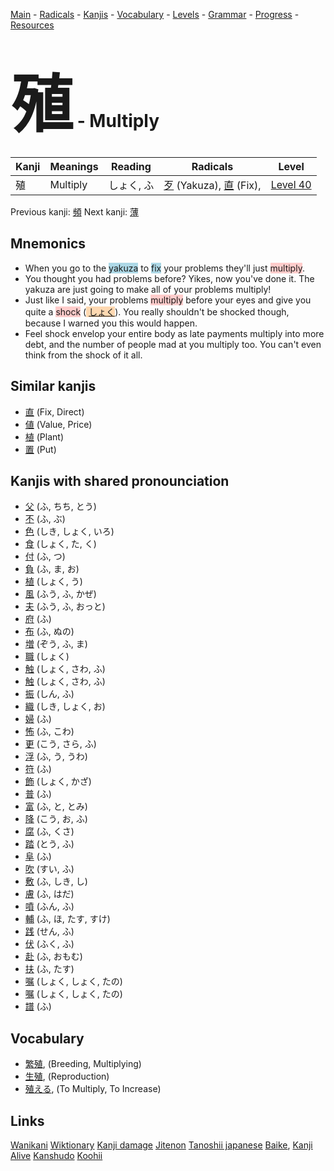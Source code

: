 <style> bigfont {font-size: 100px}</style>
[Main](../README.md) -
[Radicals](../radicals.md) -
[Kanjis](../kanjis.md) -
[Vocabulary](../vocabulary.md) -
[Levels](../levels.md) -
[Grammar](../grammar.md) - 
[Progress](../progress.md) -
[Resources](../resources.md)
# <bigfont> 殖</bigfont> - Multiply 

| Kanji | Meanings | Reading | Radicals | Level |
| --- | --- | --- | --- | --- |
| 殖 | Multiply | しょく, ふ | [歹](../radicals/歹.md) (Yakuza), [直](../radicals/直.md) (Fix),  | [Level 40](../levels/wk_level40.md) |

Previous kanji: [頻](頻.md) Next kanji: [薄](薄.md) 

## Mnemonics
 * When you go to the <span style="background-color:#ADD8E6"> yakuza</span> to <span style="background-color:#ADD8E6"> fix</span> your problems they'll just <span style="background-color:#ffcccb"> multiply</span>.
* You thought you had problems before? Yikes, now you've done it. The yakuza are just going to make all of your problems multiply!
* Just like I said, your problems <span style="background-color:#ffcccb"> multiply</span> before your eyes and give you quite a <span style="background-color:#ffcccb"> shock</span> (<span style="background-color:#fed8b1"> [しょく](https://jisho.org/search/しょく)</span>). You really shouldn't be shocked though, because I warned you this would happen.
* Feel shock envelop your entire body as late payments multiply into more debt, and the number of people mad at you multiply too. You can't even think from the shock of it all.


## Similar kanjis
 * [直](直.md) (Fix, Direct)
* [値](値.md) (Value, Price)
* [植](植.md) (Plant)
* [置](置.md) (Put)



## Kanjis with shared pronounciation
 * [父](父.md) (ふ, ちち, とう)
* [不](不.md) (ふ, ぶ)
* [色](色.md) (しき, しょく, いろ)
* [食](食.md) (しょく, た, く)
* [付](付.md) (ふ, つ)
* [負](負.md) (ふ, ま, お)
* [植](植.md) (しょく, う)
* [風](風.md) (ふう, ふ, かぜ)
* [夫](夫.md) (ふう, ふ, おっと)
* [府](府.md) (ふ)
* [布](布.md) (ふ, ぬの)
* [増](増.md) (ぞう, ふ, ま)
* [職](職.md) (しょく)
* [触](触.md) (しょく, さわ, ふ)
* [触](触.md) (しょく, さわ, ふ)
* [振](振.md) (しん, ふ)
* [織](織.md) (しき, しょく, お)
* [婦](婦.md) (ふ)
* [怖](怖.md) (ふ, こわ)
* [更](更.md) (こう, さら, ふ)
* [浮](浮.md) (ふ, う, うわ)
* [符](符.md) (ふ)
* [飾](飾.md) (しょく, かざ)
* [普](普.md) (ふ)
* [富](富.md) (ふ, と, とみ)
* [降](降.md) (こう, お, ふ)
* [腐](腐.md) (ふ, くさ)
* [踏](踏.md) (とう, ふ)
* [阜](阜.md) (ふ)
* [吹](吹.md) (すい, ふ)
* [敷](敷.md) (ふ, しき, し)
* [膚](膚.md) (ふ, はだ)
* [噴](噴.md) (ふん, ふ)
* [輔](輔.md) (ふ, ほ, たす, すけ)
* [践](践.md) (せん, ふ)
* [伏](伏.md) (ふく, ふ)
* [赴](赴.md) (ふ, おもむ)
* [扶](扶.md) (ふ, たす)
* [嘱](嘱.md) (しょく, しょく, たの)
* [嘱](嘱.md) (しょく, しょく, たの)
* [譜](譜.md) (ふ)



## Vocabulary
 * [繁殖](../vocabulary/殖.md), (Breeding, Multiplying)
* [生殖](../vocabulary/殖.md), (Reproduction)
* [殖える](../vocabulary/殖.md), (To Multiply, To Increase)




## Links 


[Wanikani](https://www.wanikani.com/kanji/殖)
[Wiktionary](https://en.wiktionary.org/wiki/殖)
[Kanji damage](http://www.kanjidamage.com/kanji/search?utf8=✓&q=殖)
[Jitenon](https://jitenon.com/kanji/殖)
[Tanoshii japanese](https://www.tanoshiijapanese.com/dictionary/kanji.cfm?k=殖)
[Baike](https://baike.baidu.com/item/殖),
[Kanji Alive](https://app.kanjialive.com/殖)
[Kanshudo](https://www.kanshudo.com/searchmn?q=殖)
[Koohii](https://kanji.koohii.com/study/kanji/殖)
